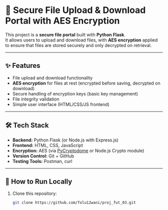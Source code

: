 # 🔐 Secure File Upload & Download Portal with AES Encryption

This project is a **secure file portal** built with **Python Flask**.  
It allows users to upload and download files, with **AES encryption** applied to ensure that files are stored securely and only decrypted on retrieval.

---

## ✨ Features
- File upload and download functionality
- **AES encryption** for files at rest (encrypted before saving, decrypted on download)
- Secure handling of encryption keys (basic key management)
- File integrity validation
- Simple user interface (HTML/CSS/JS frontend)

---

## 🛠️ Tech Stack
- **Backend:** Python Flask (or Node.js with Express.js)
- **Frontend:** HTML, CSS, JavaScript
- **Encryption:** AES (via [PyCryptodome](https://pycryptodome.readthedocs.io/en/latest/) or Node.js Crypto module)
- **Version Control:** Git + GitHub
- **Testing Tools:** Postman, curl

---

## 🚀 How to Run Locally
1. Clone this repository:
   ```bash
   git clone https://github.com/Tolu12wani/proj_fut_03.git
